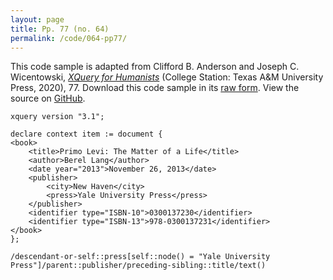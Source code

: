 ```yaml
---
layout: page
title: Pp. 77 (no. 64)
permalink: /code/064-pp77/
---
```


This code sample is adapted from Clifford B. Anderson and Joseph C. Wicentowski, 
[_XQuery for Humanists_](/) (College Station: Texas A&M University Press, 2020), 77. 
Download this code sample in its [raw form](/code/064-pp77/064-pp77.xq).
View the source on [GitHub](https://github.com/coding4humanists/xquery4humanists/blob/release/code/064-pp77/064-pp77.xq).

```xquery
xquery version "3.1";

declare context item := document {
<book>
    <title>Primo Levi: The Matter of a Life</title>
    <author>Berel Lang</author>
    <date year="2013">November 26, 2013</date>
    <publisher>
        <city>New Haven</city>
        <press>Yale University Press</press>
    </publisher>
    <identifier type="ISBN-10">0300137230</identifier>
    <identifier type="ISBN-13">978-0300137231</identifier>
</book>
};

/descendant-or-self::press[self::node() = "Yale University Press"]/parent::publisher/preceding-sibling::title/text()
```  
